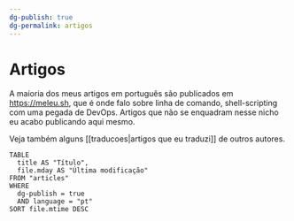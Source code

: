 ```yaml
---
dg-publish: true
dg-permalink: artigos
---
```

# Artigos

A maioria dos meus artigos em português são publicados em <https://meleu.sh>, que é onde falo sobre linha de comando, shell-scripting com uma pegada de DevOps. Artigos que não se enquadram nesse nicho eu acabo publicando aqui mesmo.

Veja também alguns [[traducoes|artigos que eu traduzi]] de outros autores.


```dataview
TABLE
  title AS "Título",
  file.mday AS "Última modificação"
FROM "articles"
WHERE
  dg-publish = true
  AND language = "pt"
SORT file.mtime DESC
```

